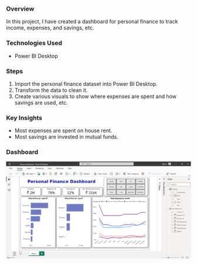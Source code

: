 ### Overview
In this project, I have created a dashboard for personal finance to track income, expenses, and savings, etc.

### Technologies Used
- Power BI Desktop

### Steps
1. Import the personal finance dataset into Power BI Desktop.
2. Transform the data to clean it.
3. Create various visuals to show where expenses are spent and how savings are used, etc.

### Key Insights
- Most expenses are spent on house rent.
- Most savings are invested in mutual funds.

### Dashboard
![Image alt text](https://github.com/aravindbc/Data-Analysis-Projects/blob/c6af04d9ffe31b691b0c4cc4764f2f6f74a7f86d/Personal%20Finance%20Dashboard/Personal%20Finance%20Dashboard.png)
